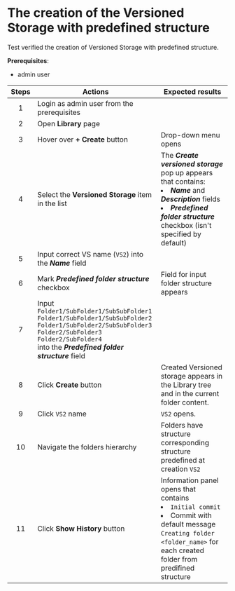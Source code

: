 # The creation of the Versioned Storage with predefined structure

Test verified the creation of Versioned Storage with predefined structure.

**Prerequisites**:
- admin user

| Steps | Actions | Expected results |
| :---: | --- | --- |
| 1 | Login as admin user from the prerequisites | |
| 2 | Open **Library** page | |
| 3 | Hover over **+ Create** button | Drop-down menu opens |
| 4 | Select the **Versioned Storage** item in the list | The ***Create versioned storage*** pop up appears that contains: <li>***Name*** and ***Description*** fields</li><li>***Predefined folder structure*** checkbox (isn't specified by default)</li>|
| 5 | Input correct VS name (`VS2`) into the ***Name*** field |  |
| 6 | Mark ***Predefined folder structure*** checkbox | Field for input folder structure appears|
| 7 | Input <br> `Folder1/SubFolder1/SubSubFolder1` <br> `Folder1/SubFolder1/SubSubFolder2`<br>`Folder1/SubFolder2/SubSubFolder3`<br>`Folder2/SubFolder3`<br>`Folder2/SubFolder4`<br> into the ***Predefined folder structure*** field | |
| 8 | Click **Create** button | Created Versioned storage appears in the Library tree and in the current folder content. |
| 9 | Click `VS2` name | `VS2` opens. |
| 10 | Navigate the folders hierarchy | Folders have structure corresponding structure predefined at creation `VS2`
| 11 | Click **Show History** button | Information panel opens that contains <li> `Initial commit` </li><li> Commit with default message `Creating folder <folder_name>` for each created folder from predifined structure |